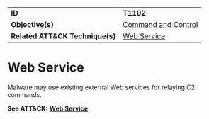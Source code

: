 |||
|---------|------------------------|
|**ID**|**T1102**|
|**Objective(s)**|[Command and Control](https://github.com/MAECProject/malware-behaviors/tree/master/command-and-control)|
|**Related ATT&CK Technique(s)**|[Web Service](https://attack.mitre.org/techniques/T1102/)|

Web Service
===========
Malware may use existing external Web services for relaying C2 commands.

**See ATT&CK:** [**Web Service**](https://attack.mitre.org/techniques/T1102/).